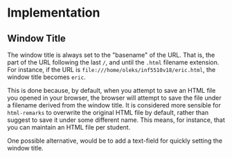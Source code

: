 # Implementation

## Window Title

The window title is always set to the "basename" of the URL. That is,
the part of the URL following the last `/`, and until the `.html`
filename extension. For instance, if the URL is
`file:///home/oleks/inf5510v18/eric.html`, the window title becomes
`eric`.

This is done because, by default, when you attempt to save an HTML
file you opened in your browser, the browser will attempt to save the
file under a filename derived from the window title. It is considered
more sensible for `html-remarks` to overwrite the original HTML file
by default, rather than suggest to save it under some different name.
This means, for instance, that you can maintain an HTML file per
student.

One possible alternative, would be to add a text-field for quickly
setting the window title.
